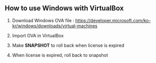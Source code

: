 ## How to use Windows with VirtualBox

1. Download Windows OVA file : https://developer.microsoft.com/ko-kr/windows/downloads/virtual-machines

2. Import OVA in VirtualBox

3. Make **SNAPSHOT** to roll back when license is expired

4. When license is expired, roll back to snapshot
